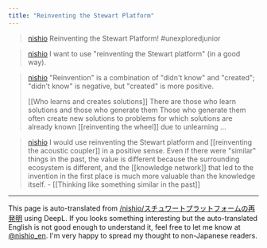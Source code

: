 ```yaml
---
title: "Reinventing the Stewart Platform"
---
```


> [nishio](https://twitter.com/nishio/status/1720301269456449557/quick_promote_web/intro) Reinventing the Stewart Platform! #unexploredjunior

> [nishio](https://twitter.com/nishio/status/1720301490051719564) I want to use "reinventing the Stewart platform" (in a good way).

> [nishio](https://twitter.com/nishio/status/1720461653907820906) "Reinvention" is a combination of "didn't know" and "created"; "didn't know" is negative, but "created" is more positive.
>
>   [[Who learns and creates solutions]]
>  There are those who learn solutions and those who generate them Those who generate them often create new solutions to problems for which solutions are already known [[reinventing the wheel]] due to unlearning ...

> [nishio](https://twitter.com/nishio/status/1720463687931285633) I would use reinventing the Stewart platform and [[reinventing the acoustic coupler]] in a positive sense. Even if there were "similar" things in the past, the value is different because the surrounding ecosystem is different, and the [[knowledge network]] that led to the invention in the first place is much more valuable than the knowledge itself.
    - [[Thinking like something similar in the past]]

---
This page is auto-translated from [/nishio/スチュワートプラットフォームの再発明](https://scrapbox.io/nishio/スチュワートプラットフォームの再発明) using DeepL. If you looks something interesting but the auto-translated English is not good enough to understand it, feel free to let me know at [@nishio_en](https://twitter.com/nishio_en). I'm very happy to spread my thought to non-Japanese readers.